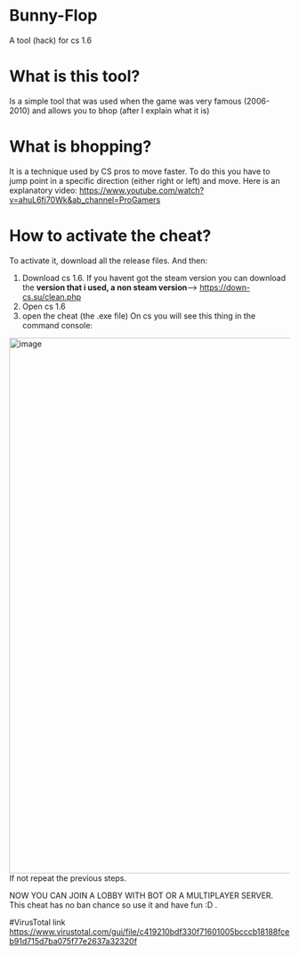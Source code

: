 # Bunny-Flop
A tool (hack) for cs 1.6

# What is this tool?
Is a simple tool that was used when the game was very famous (2006-2010) and allows you to bhop (after I explain what it is)

# What is bhopping?
It is a technique used by CS pros to move faster.
To do this you have to jump point in a specific direction (either right or left) and move.
Here is an explanatory video:
https://www.youtube.com/watch?v=ahuL6fj70Wk&ab_channel=ProGamers

# How to activate the cheat?
To activate it, download all the release files.
And then:
1) Download cs 1.6. If you havent got the steam version you can download the **version that i used, a non steam version**--> https://down-cs.su/clean.php
2) Open cs 1.6
3) open the cheat (the .exe file)
On cs you will see this thing in the command console:
<img width="960" alt="image" src="https://user-images.githubusercontent.com/75582345/147762683-bc8b0a0b-7676-4e38-b0e3-877d00bc6c97.png">
If not repeat the previous steps.

NOW YOU CAN JOIN A LOBBY WITH BOT OR A MULTIPLAYER SERVER.
This cheat has no ban chance so use it and have fun :D .

#VirusTotal link
https://www.virustotal.com/gui/file/c419210bdf330f71601005bcccb18188fceb91d715d7ba075f77e2637a32320f

